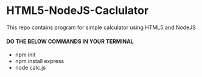 # HTML5-NodeJS-Caclulator

This repo contains program for simple calculator using HTML5 and NodeJS


#### DO THE BELOW COMMANDS IN YOUR TERMINAL

  * npm init 
  * npm install express
  * node calc.js
